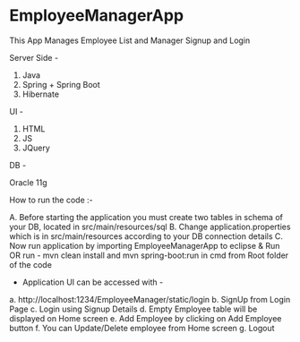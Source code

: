 # EmployeeManagerApp
This App Manages Employee List and Manager Signup and Login


Server Side -

1. Java
2. Spring + Spring Boot
3. Hibernate

UI - 

1. HTML
2. JS
3. JQuery

DB -

Oracle 11g


How to run the code :-

A. Before starting the application you must create two tables in schema of your DB, located in src/main/resources/sql 
B. Change application.properties which is in src/main/resources according to your DB connection details 
C. Now run application by importing EmployeeManagerApp to eclipse & Run OR run - mvn clean install and mvn spring-boot:run in cmd from Root folder of the code  

 
- Application UI can be accessed with -

a. http://localhost:1234/EmployeeManager/static/login
b. SignUp from Login Page
c. Login using Signup Details
d. Empty Employee table will be displayed on Home screen
e. Add Employee by clicking on Add Employee button
f. You can Update/Delete employee from Home screen
g. Logout